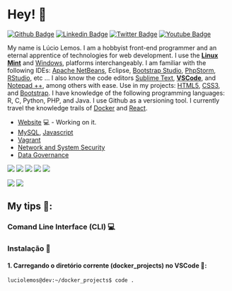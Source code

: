 # Hey! 👤

[![Github Badge](https://img.shields.io/badge/-Github-000?style=flat-square&logo=Github&logoColor=white&link=https://github.com/luciolemos)](https://github.com/luciolemos)
[![Linkedin Badge](https://img.shields.io/badge/-LinkedIn-blue?style=flat-square&logo=Linkedin&logoColor=white&link=https://www.linkedin.com/in/lucio-lemos-a550441a1/)](https://www.linkedin.com/in/lucio-lemos-a550441a1/)
[![Twitter Badge](https://img.shields.io/badge/-Twitter-1ca0f1?style=flat-square&labelColor=1ca0f1&logo=twitter&logoColor=white&link=https://twitter.com/lucciolemos)](https://twitter.com/lucciolemos)
[![Youtube Badge](https://img.shields.io/badge/-YouTube-ff0000?style=flat-square&labelColor=ff0000&logo=youtube&logoColor=white&link=https://studio.youtube.com/channel/UCrNM1nr2nw0lSqMD10m6rLw)](#)

My name is Lúcio Lemos. I am a hobbyist front-end programmer and an eternal apprentice of technologies for web development.
I use the [**Linux Mint**](https://linuxmint.com/) and [Windows](https://www.microsoft.com/pt-br/windows/), platforms interchangeably. I am familiar with the following IDEs: [Apache NetBeans](https://netbeans.apache.org/), Eclipse, [Bootstrap Studio](https://bootstrapstudio.io/), [PhpStorm](https://www.jetbrains.com/pt-br/phpstorm/), [RStudio](https://www.r-project.org/), etc ...
I also know the code editors [Sublime Text](https://www.sublimetext.com/), [**VSCode**](https://code.visualstudio.com/), and [Notepad ++](https://notepad-plus-plus.org/), among others with ease.
Use in my projects: [HTML5](https://developer.mozilla.org/pt-BR/docs/Web/Guide/HTML/HTML5), [CSS3](https://developer.mozilla.org/pt-BR/docs/Web/CSS), and [Bootstrap](https://getbootstrap.com/).
I have knowledge of the following programming languages: R, C, Python, PHP, and Java.
I use Github as a versioning tool.
I currently travel the knowledge trails of [Docker](https://docs.docker.com/) and [React](https://pt-br.reactjs.org/).

- [Website](https://www.luciolemos.com) 💻 - Working on it.
- [MySQL](#), [Javascript](#)
- [Vagrant](#)
- [Network and System Security](#)
- [Data Governance](#)

[![](https://img.shields.io/badge/HTML-5-blue)](#) 
[![](https://img.shields.io/badge/CSS-3-red)](#) 
[![](https://img.shields.io/badge/Bootstrap-5-orange)](#)
[![](https://img.shields.io/badge/Linux_Mint-20.1-orange)](#)
[![](https://img.shields.io/badge/Windows-10-blue)](#)

[![](https://img.shields.io/badge/-Joomla_CMS-red)](#) 
[![](https://img.shields.io/badge/-Wordpress-blue)](#) 
## My tips 📌: 
### Comand Line Interface (CLI) 💻
### Instalação 🔧
#### 1. Carregando o diretório corrente (docker_projects) no VSCode 📙:
    luciolemos@dev:~/docker_projects$ code .
